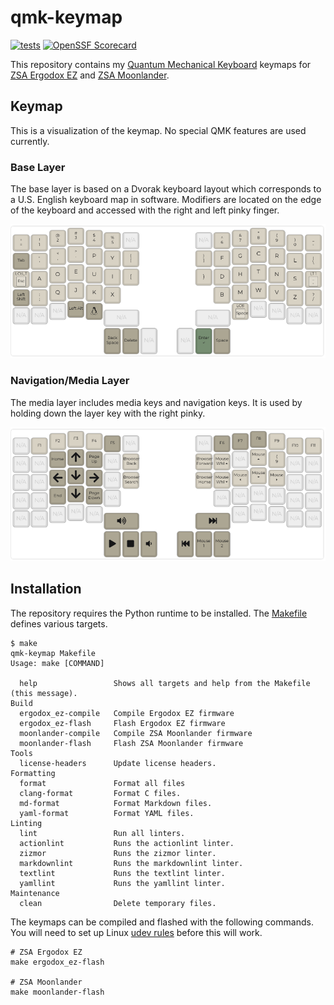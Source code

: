# qmk-keymap

[![tests](https://github.com/ianlewis/ergodox_keymap/actions/workflows/pre-submit.units.yml/badge.svg)](https://github.com/ianlewis/ergodox_keymap/actions/workflows/pre-submit.units.yml) [![OpenSSF Scorecard](https://api.securityscorecards.dev/projects/github.com/ianlewis/ergodox_keymap/badge)](https://api.securityscorecards.dev/projects/github.com/ianlewis/ergodox_keymap)

This repository contains my [Quantum Mechanical Keyboard](https://docs.qmk.fm/) keymaps for [ZSA Ergodox EZ](keyboards/ergodox_ez/keymaps/ianlewis_dvorak) and [ZSA Moonlander](keyboards/zsa/moonlander/keymaps/ianlewis_dvorak).

## Keymap

This is a visualization of the keymap. No special QMK features are used currently.

### Base Layer

The base layer is based on a Dvorak keyboard layout which corresponds to a U.S. English keyboard map in software. Modifiers are located on the edge of the keyboard and accessed with the right and left pinky finger.

![Base Layer](keyboards/zsa/moonlander/keymaps/ianlewis_dvorak/doc/base.png)

### Navigation/Media Layer

The media layer includes media keys and navigation keys. It is used by holding down the layer key with the right pinky.

![Media Layer](keyboards/zsa/moonlander/keymaps/ianlewis_dvorak/doc/media.png)

## Installation

The repository requires the Python runtime to be installed. The [Makefile](./Makefile) defines various targets.

```shell
$ make
qmk-keymap Makefile
Usage: make [COMMAND]

  help                 Shows all targets and help from the Makefile (this message).
Build
  ergodox_ez-compile   Compile Ergodox EZ firmware
  ergodox_ez-flash     Flash Ergodox EZ firmware
  moonlander-compile   Compile ZSA Moonlander firmware
  moonlander-flash     Flash ZSA Moonlander firmware
Tools
  license-headers      Update license headers.
Formatting
  format               Format all files
  clang-format         Format C files.
  md-format            Format Markdown files.
  yaml-format          Format YAML files.
Linting
  lint                 Run all linters.
  actionlint           Runs the actionlint linter.
  zizmor               Runs the zizmor linter.
  markdownlint         Runs the markdownlint linter.
  textlint             Runs the textlint linter.
  yamllint             Runs the yamllint linter.
Maintenance
  clean                Delete temporary files.
```

The keymaps can be compiled and flashed with the following commands. You will need to set up Linux [udev rules](https://docs.qmk.fm/faq_build#linux-udev-rules) before this will work.

```shell
# ZSA Ergodox EZ
make ergodox_ez-flash

# ZSA Moonlander
make moonlander-flash
```
